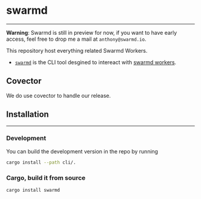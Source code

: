 # swarmd
----

**Warning**: Swarmd is still in preview for now, if you want to have early
access, feel free to drop me a mail at `anthony@swarmd.io`.

This repository host everything related Swarmd Workers.

- [`swarmd`](./cli/README.md) is the CLI tool desgined to intereact with [swarmd
workers](https://swarmd.io).

## Covector

We do use covector to handle our release.

## Installation
---- 

### Development

You can build the development version in the repo by running

```bash
cargo install --path cli/.
```

### Cargo, build it from source

```bash
cargo install swarmd
```

